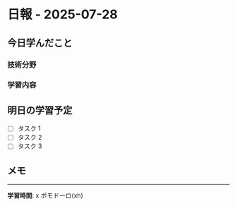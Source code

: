 # 日報 - 2025-07-28

## 今日学んだこと

### 技術分野

<!-- 例: JavaScript, React, Python, AWS など -->

### 学習内容

<!-- 具体的に学んだ内容を記載 -->

## 明日の学習予定

- [ ] タスク 1
- [ ] タスク 2
- [ ] タスク 3

## メモ

<!-- その他のメモや気づき -->

---

**学習時間**: x ポモドーロ(xh)
